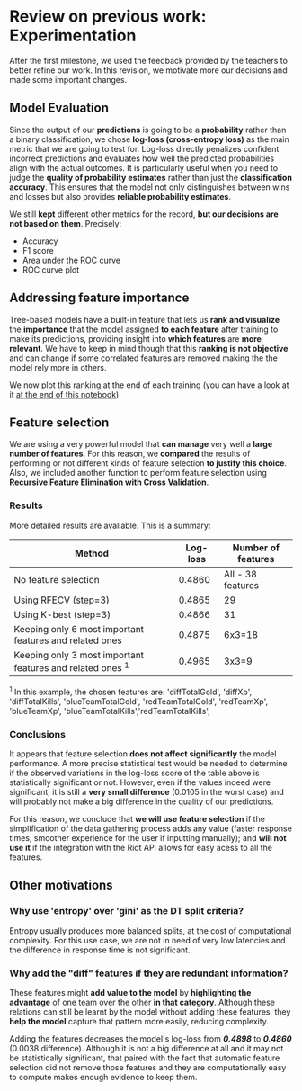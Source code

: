 # Review on previous work: Experimentation

After the first milestone, we used the feedback provided by the teachers to better refine our work. In this revision, we motivate more our decisions and made some important changes.

## Model Evaluation

Since the output of our **predictions** is going to be a **probability** rather than a binary classification, we chose **log-loss (cross-entropy loss)** as the main metric that we are going to test for. Log-loss directly penalizes confident incorrect predictions and evaluates how well the predicted probabilities align with the actual outcomes. It is particularly useful when you need to judge the **quality of probability estimates** rather than just the **classification accuracy**.
This ensures that the model not only distinguishes between wins and losses but also provides **reliable probability estimates**.

We still **kept** different other metrics for the record, **but our decisions are not based on them**. Precisely:

- Accuracy
- F1 score
- Area under the ROC curve
- ROC curve plot

## Addressing feature importance

Tree-based models have a built-in feature that lets us **rank and visualize** the **importance** that the model assigned **to each feature** after training to make its predictions, providing insight into **which features** are **more relevant**. We have to keep in mind though that this **ranking is not objective** and can change if some correlated features are removed making the the model rely more in others.

We now plot this ranking at the end of each training (you can have a look at it [at the end of this notebook](../../notebooks/training.ipynb)).

## Feature selection

We are using a very powerful model that **can manage** very well a **large number of features**. For this reason, we **compared** the results of performing or not different kinds of feature selection **to justify this choice**. Also, we included another function to perform feature selection using **Recursive Feature Elimination with Cross Validation**.

### Results

More detailed results are avaliable. This is a summary:

| Method | Log-loss | Number of features |
|----------|----------|----------|
| No feature selection  | 0.4860   | All - 38 features |
| Using RFECV (step=3)   | 0.4865 | 29 |
| Using K-best (step=3)  | 0.4866 | 31 |
| Keeping only 6 most important features and related ones   | 0.4875 | 6x3=18 |
| Keeping only 3 most important features and related ones <sup>1</sup>   | 0.4965 | 3x3=9 |


<sup>1</sup> In this example, the chosen features are: 
       'diffTotalGold', 'diffXp', 'diffTotalKills',
       'blueTeamTotalGold', 'redTeamTotalGold', 
       'redTeamXp', 'blueTeamXp',
       'blueTeamTotalKills','redTeamTotalKills',

### Conclusions

It appears that feature selection **does not affect significantly** the model performance. A more precise statistical test would be needed to determine if the observed variations in the log-loss score of the table above is statistically significant or not. However, even if the values indeed were significant, it is still a **very small difference** (0.0105 in the worst case) and will probably not make a big difference in the quality of our predictions.

For this reason, we conclude that **we will use feature selection** if the simplification of the data gathering process adds any value (faster response times, smoother experience for the user if inputting manually); and **will not use it** if the integration with the Riot API allows for easy acess to all the features.

## Other motivations

### Why use 'entropy' over 'gini' as the DT split criteria?

Entropy usually produces more balanced splits, at the cost of computational complexity. For this use case, we are not in need of very low latencies and the difference in response time is not significant.

### Why add the "diff" features if they are redundant information?

These features might **add value to the model** by **highlighting the advantage** of one team over the other **in that category**. Although these relations can still be learnt by the model without adding these features, they **help the model** capture that pattern more easily, reducing complexity.

Adding the features decreases the model's log-loss from ***0.4898*** to ***0.4860*** (0.0038 difference). Although it is not a big difference at all and it may not be statistically significant, that paired with the fact that automatic feature selection did not remove those features and they are computationally easy to compute makes enough evidence to keep them.